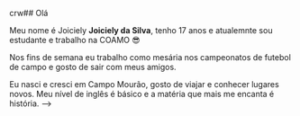  crw## Olá

Meu nome é Joiciely **Joiciely da Silva**, tenho 17 anos e atualemnte sou estudante e trabalho na COAMO :sunglasses: 

Nos fins de semana eu trabalho como mesária nos campeonatos de futebol de campo e gosto de sair com meus amigos. 

Eu nasci e cresci em Campo Mourão, gosto de viajar e conhecer lugares novos. Meu nível de inglês é básico e a matéria que mais me encanta é história.
-->
